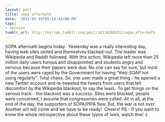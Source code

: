 ```yaml
---
layout: post
title: sopa aftermath
date: '2012-01-19T05:13:42+00:00'
tags:
- opinion
tumblr_url: http://msrsan.tumblr.com/post/16110268262/sopa-aftermath
---
```

SOPA aftermath begins today. 
Yesterday was a really interesting day, having web sites united and themselves blacked-out. The leader was Wikipedia and Reddit followed. With this action, Wikipedia left more than 25 million daily users furious and disappointed and students angry and nervous because their papers were due. No one can say for sure, but most of the users were raged by the Government for having “their SOAP not using regularly”. Total chaos.
So, one user made a great thing - he opened a new Twitter account and re-tweeted the tweets from users that felt discomfort by the Wikipedia blackout, to say the least. 
To get things on the serious track - the blackout was a success. Sites were blocked, people were concerned, I assume that congressmen were called. All in all, at the end of the day, the supporters of SOPA/PIPA flew. But, the war is not over. Another act will come and we have to be ready! 
Cheers!
PS - If you want to know the whole retrospective about these types of laws, watch this! :)
